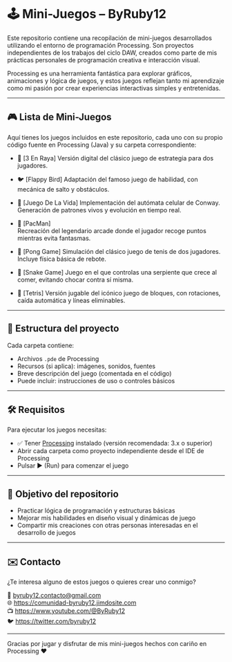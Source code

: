 # 🕹️ Mini-Juegos – ByRuby12

Este repositorio contiene una recopilación de mini-juegos desarrollados utilizando el entorno de programación Processing. Son proyectos independientes de los trabajos del ciclo DAW, creados como parte de mis prácticas personales de programación creativa e interacción visual.

Processing es una herramienta fantástica para explorar gráficos, animaciones y lógica de juegos, y estos juegos reflejan tanto mi aprendizaje como mi pasión por crear experiencias interactivas simples y entretenidas.

---

## 🎮 Lista de Mini-Juegos

Aquí tienes los juegos incluidos en este repositorio, cada uno con su propio código fuente en Processing (Java) y su carpeta correspondiente:

- 🔳 [3 En Raya]
  Versión digital del clásico juego de estrategia para dos jugadores.

- 🐦 [Flappy Bird] 
  Adaptación del famoso juego de habilidad, con mecánica de salto y obstáculos.

- 💠 [Juego De La Vida]
  Implementación del autómata celular de Conway. Generación de patrones vivos y evolución en tiempo real.

- 👻 [PacMan]  
  Recreación del legendario arcade donde el jugador recoge puntos mientras evita fantasmas.

- 🏓 [Pong Game] 
  Simulación del clásico juego de tenis de dos jugadores. Incluye física básica de rebote.

- 🐍 [Snake Game]
  Juego en el que controlas una serpiente que crece al comer, evitando chocar contra sí misma.

- 🧱 [Tetris]
  Versión jugable del icónico juego de bloques, con rotaciones, caída automática y líneas eliminables.

---

## 📁 Estructura del proyecto

Cada carpeta contiene:

- Archivos `.pde` de Processing
- Recursos (si aplica): imágenes, sonidos, fuentes
- Breve descripción del juego (comentada en el código)
- Puede incluir: instrucciones de uso o controles básicos

---

## 🛠️ Requisitos

Para ejecutar los juegos necesitas:

- ✅ Tener [Processing](https://processing.org/download/) instalado (versión recomendada: 3.x o superior)
- Abrir cada carpeta como proyecto independiente desde el IDE de Processing
- Pulsar ▶️ (Run) para comenzar el juego

---

## 🎯 Objetivo del repositorio

- Practicar lógica de programación y estructuras básicas
- Mejorar mis habilidades en diseño visual y dinámicas de juego
- Compartir mis creaciones con otras personas interesadas en el desarrollo de juegos

---

## ✉️ Contacto

¿Te interesa alguno de estos juegos o quieres crear uno conmigo?

📧 byruby12.contacto@gmail.com  
🌐 https://comunidad-byruby12.jimdosite.com  
📺 https://www.youtube.com/@ByRuby12  
🐦 https://twitter.com/byruby12

---

Gracias por jugar y disfrutar de mis mini-juegos hechos con cariño en Processing ❤️
